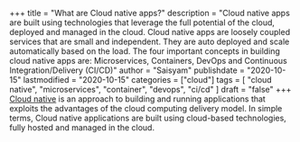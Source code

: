 +++
title = "What are Cloud native apps?"
description = "Cloud native apps are built using technologies that leverage the full potential of the cloud, deployed and managed in the cloud. Cloud native apps are loosely coupled services that are small and independent. They are auto deployed and scale automatically based on the load. The four important concepts in building cloud native apps are: Microservices, Containers, DevOps and Continuous Integration/Delivery (CI/CD)"
author = "Saisyam"
publishdate = "2020-10-15"
lastmodified = "2020-10-15"
categories = ["cloud"]
tags = [
    "cloud native",
    "microservices",
    "container",
    "devops",
    "ci/cd"
]
draft = "false"
+++
[Cloud native](https://tanzu.vmware.com/cloud-native) is an approach to building and running applications that exploits the advantages of the cloud computing delivery model. In simple terms, Cloud native applications are built using cloud-based technologies, fully hosted and managed in the cloud.